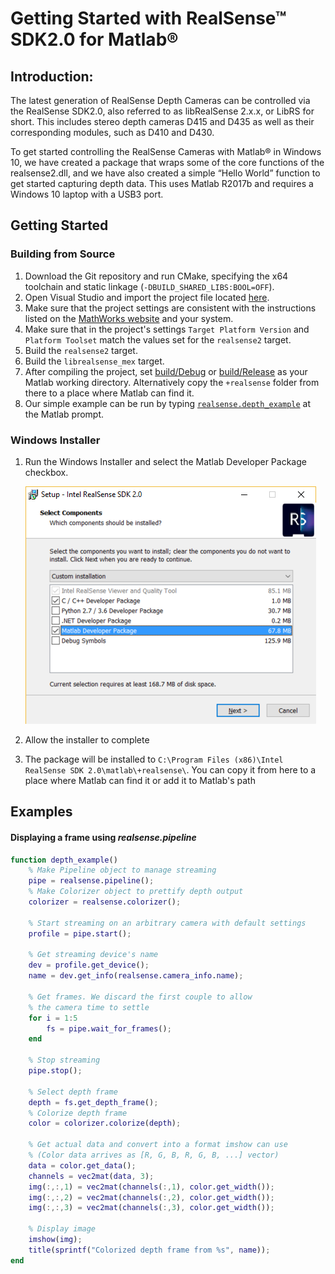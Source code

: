 # Getting Started with RealSense™ SDK2.0 for Matlab®

## Introduction:
The latest generation of RealSense Depth Cameras can be controlled via the RealSense SDK2.0, also referred to as libRealSense 2.x.x, or LibRS for short. This includes stereo depth cameras D415 and D435 as well as their corresponding modules, such as D410 and D430.

To get started controlling the RealSense Cameras with Matlab® in Windows 10, we have created a package that wraps some of the core functions of the realsense2.dll, and we have also created a simple “Hello World” function to get started capturing depth data. This uses Matlab  R2017b and requires a Windows 10 laptop with a USB3 port.

## Getting Started
### Building from Source
1. Download the Git repository and run CMake, specifying the x64 toolchain and static linkage (`-DBUILD_SHARED_LIBS:BOOL=OFF`).
2. Open Visual Studio and import the project file located [here](./librealsense_mex.vcxproj).
3. Make sure that the project settings are consistent with the instructions listed on the [MathWorks website](https://www.mathworks.com/help/matlab/matlab_external/compiling-mex-files-with-the-microsoft-visual-c-ide.html) and your system.
4. Make sure that in the project's settings `Target Platform Version` and `Platform Toolset` match the values set for the `realsense2` target.
5. Build the `realsense2` target.
6. Build the `librealsense_mex` target.
7. After compiling the project, set [build/Debug](../../build/Debug) or [build/Release](../../build/Release) as your Matlab working directory. Alternatively copy the `+realsense` folder from there to a place where Matlab can find it.
8. Our simple example can be run by typing [`realsense.depth_example`](./depth_example.m) at the Matlab prompt.

### Windows Installer
1. Run the Windows Installer and select the Matlab Developer Package checkbox.

    ![Image of Installer](../../doc/img/matlab_select.png)
2. Allow the installer to complete
3. The package will be installed to `C:\Program Files (x86)\Intel RealSense SDK 2.0\matlab\+realsense\`. You can copy it from here to a place where Matlab can find it or add it to Matlab's path

## Examples
#### Displaying a frame using _realsense.pipeline_
```Matlab
function depth_example()
    % Make Pipeline object to manage streaming
    pipe = realsense.pipeline();
    % Make Colorizer object to prettify depth output
    colorizer = realsense.colorizer();

    % Start streaming on an arbitrary camera with default settings
    profile = pipe.start();

    % Get streaming device's name
    dev = profile.get_device();
    name = dev.get_info(realsense.camera_info.name);

    % Get frames. We discard the first couple to allow
    % the camera time to settle
    for i = 1:5
        fs = pipe.wait_for_frames();
    end

    % Stop streaming
    pipe.stop();

    % Select depth frame
    depth = fs.get_depth_frame();
    % Colorize depth frame
    color = colorizer.colorize(depth);

    % Get actual data and convert into a format imshow can use
    % (Color data arrives as [R, G, B, R, G, B, ...] vector)
    data = color.get_data();
    channels = vec2mat(data, 3);
    img(:,:,1) = vec2mat(channels(:,1), color.get_width());
    img(:,:,2) = vec2mat(channels(:,2), color.get_width());
    img(:,:,3) = vec2mat(channels(:,3), color.get_width());

    % Display image
    imshow(img);
    title(sprintf("Colorized depth frame from %s", name));
end
```
